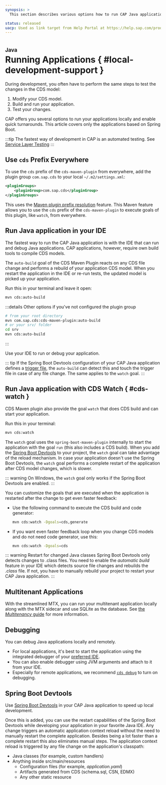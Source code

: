 ```yaml
---
synopsis: >
  This section describes various options how to run CAP Java applications locally

status: released
uacp: Used as link target from Help Portal at https://help.sap.com/products/BTP/65de2977205c403bbc107264b8eccf4b/9186ed9ab00842e1a31309ff1be38792.html
---
```


# Running Applications { #local-development-support }
<style scoped>
  h1:before {
    content: "Java"; display: block; font-size: 60%; margin: 0 0 .2em;
  }
</style>


During development, you often have to perform the same steps to test the changes in the CDS model:

1. Modify your CDS model.
1. Build and run your application.
1. Test your changes.

CAP offers you several options to run your applications locally and enable quick turnarounds. This article covers only the applications based on Spring Boot.

:::tip
The fastest way of development in CAP is an automated testing. See [Service Layer Testing](../developing-applications/testing#service-layer-testing)
:::

## Use `cds` Prefix Everywhere

To use the `cds` prefix of the `cds-maven-plugin` from everywhere, add the plugin group `com.sap.cds` to your local `~/.m2/settings.xml`:

```xml
<pluginGroups>
    <pluginGroup>com.sap.cds</pluginGroup>
</pluginGroups>
```

This uses the [Maven plugin prefix resolution](https://maven.apache.org/guides/introduction/introduction-to-plugin-prefix-mapping.html) feature. This Maven feature allows you to use the `cds` prefix of the `cds-maven-plugin` to execute goals of this plugin, like `watch`, from everywhere.

## Run Java application in your IDE

The fastest way to run the CAP Java application is with the IDE that can run and debug Java applications. CAP applications, however, require own build tools to compile CDS models.

The `auto-build` goal of the CDS Maven Plugin reacts on any CDS file change and performs a rebuild of your application CDS model. When you restart the application in the IDE or re-run tests, the updated model is picked up your application.

Run this in your terminal and leave it open: 

```sh
mvn cds:auto-build
```

:::details Other options if you've not configured the plugin group
```sh
# from your root directory
mvn com.sap.cds:cds-maven-plugin:auto-build
# or your srv/ folder
cd srv
mvn cds:auto-build
```
:::

Use your IDE to run or debug your application.

::: tip
If the Spring Boot Devtools configuration of your CAP Java application defines a [trigger file](https://docs.spring.io/spring-boot/docs/current/reference/html/using.html#using.devtools.restart.triggerfile), the `auto-build` can detect this and touch the trigger file in case of any file change. The same applies to the `watch` goal.
:::

## Run Java application with CDS Watch { #cds-watch }

CDS Maven plugin also provide the goal `watch` that does CDS build and can start your application.

Run this in your terminal:

```sh
mvn cds:watch
```

The `watch` goal uses the `spring-boot-maven-plugin` internally to start the application with the goal `run` (this also includes a CDS build). 
When you add the [Spring Boot Devtools](../developing-applications/running#spring-boot-devtools) to your project, the `watch` goal can take advantage of the reload mechanism. 
In case your application doesn't use the Spring Boot Devtools, the `watch` goal performs a complete restart of the application after CDS model changes, which is slower.

::: warning
On Windows, the `watch` goal only works if the Spring Boot Devtools are enabled.
:::

You can customize the goals that are executed when the application is restarted after the change to get even faster feedback: 

- Use the following command to execute the CDS build and code generator:

    ```sh
    mvn cds:watch -Dgoals=cds,generate
    ```

- If you want even faster feedback loop when you change CDS models and do not need code generator, use this:

    ```sh
    mvn cds:watch -Dgoals=cds
    ```

::: warning Restart for changed Java classes
Spring Boot Devtools only detects changes to .class files. You need to enable the *automatic build* feature in your IDE which detects source file changes and rebuilds the _.class_ file. If not, you have to manually rebuild your project to restart your CAP Java application.
:::

## Multitenant Applications

With the streamlined MTX, you can run your multitenant application locally along with the MTX sidecar and use SQLite as the database.
See [the _Multitenancy_ guide](../../guides/multitenancy/#test-locally) for more information.

## Debugging

You can debug Java applications locally and remotely.

- For local applications, it's best to start the application using the integrated debugger of your [preferred IDE](../../tools/cds-editors). 
- You can also enable debugger using JVM arguments and attach to it from your IDE.
- Especially for remote applications, we recommend [`cds debug`](../../tools/cds-cli#java-applications) to turn on debugging.

## Spring Boot Devtools

Use [Spring Boot Devtools](https://docs.spring.io/spring-boot/docs/current/reference/html/using.html#using.devtools) in your CAP Java application to speed up local development.

Once this is added, you can use the restart capabilities of the Spring Boot Devtools while developing your application in your favorite Java IDE. Any change triggers an automatic application context reload without the need to manually restart the complete application. Besides being a lot faster than a complete restart this also eliminates manual steps. The application context reload is triggered by any file change on the application's classpath:

* Java classes (for example, custom handlers)
* Anything inside src/main/resources
    * Configuration files (for example, _application.yaml_)
    * Artifacts generated from CDS (schema.sql, CSN, EDMX)
    * Any other static resource


